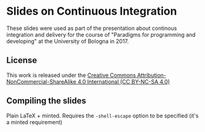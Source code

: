 # Slides on Continuous Integration

These slides were used as part of the presentation about continous integration and delivery for the course of "Paradigms for programming and developing" at the 
University of Bologna in 2017.

## License

This work is released under the [Creative Commons Attribution-NonCommercial-ShareAlike 4.0 International (CC BY-NC-SA 
4.0)](https://creativecommons.org/licenses/by-nc-sa/4.0/) 

## Compiling the slides

Plain LaTeX + minted. Requires the `-shell-escape` option to be specified (it's a minted requirement)

